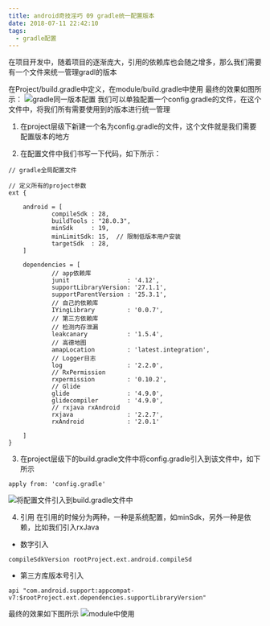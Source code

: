 ```yaml
---
title: android奇技淫巧 09 gradle统一配置版本
date: 2018-07-11 22:42:10
tags:
  - gradle配置
---
```


在项目开发中，随着项目的逐渐庞大，引用的依赖库也会随之增多，那么我们需要有一个文件来统一管理gradl的版本

<!--more-->

在Project/build.gradle中定义，在module/build.gradle中使用
最终的效果如图所示：
![gradle同一版本配置](/assets/tools/tools-gradle-01.png)
我们可以单独配置一个config.gradle的文件，在这个文件中，将我们所有需要使用到的版本进行统一管理

1. 在project层级下新建一个名为config.gradle的文件，这个文件就是我们需要配置版本的地方

2. 在配置文件中我们书写一下代码，如下所示：
```
// gradle全局配置文件

// 定义所有的project参数
ext {

    android = [
            compileSdk : 28,
            buildTools : "28.0.3",
            minSdk     : 19,
            minLimitSdk: 15,  // 限制低版本用户安装
            targetSdk  : 28,
    ]

    dependencies = [
            // app依赖库
            junit                : '4.12',
            supportLibraryVersion: '27.1.1',
            supportParentVersion : '25.3.1',
            // 自己的依赖库
            IYingLibrary         : '0.0.7',
            // 第三方依赖库
            // 检测内存泄漏
            leakcanary           : '1.5.4',
            // 高德地图
            amapLocation         : 'latest.integration',
            // Logger日志
            log                  : '2.2.0',
            // RxPermission
            rxpermission         : '0.10.2',
            // Glide
            glide                : '4.9.0',
            glidecompiler        : '4.9.0',
            // rxjava rxAndroid
            rxjava               : '2.2.7',
            rxAndroid            : '2.0.1'

    ]
}
```

3. 在project层级下的build.gradle文件中将config.gradle引入到该文件中，如下所示
```
apply from: 'config.gradle'
```
![将配置文件引入到build.gradle文件中](/assets/tools/tools-gradle-02.png)

4. 引用
在引用的时候分为两种，一种是系统配置，如minSdk，另外一种是依赖，比如我们引入rxJava

- 数字引入
```
compileSdkVersion rootProject.ext.android.compileSd
```

- 第三方库版本号引入
```
api "com.android.support:appcompat-v7:$rootProject.ext.dependencies.supportLibraryVersion"
```

最终的效果如下图所示
![module中使用](/assets/tools/tools-gradle-03.png)
